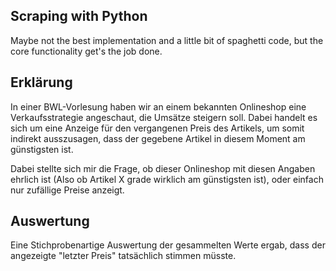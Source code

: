 ## Scraping with Python
Maybe not the best implementation and a little bit of spaghetti code, but the core functionality get's the job done.

## Erklärung
In einer BWL-Vorlesung haben wir an einem bekannten Onlineshop eine Verkaufsstrategie angeschaut, die Umsätze steigern soll.
Dabei handelt es sich um eine Anzeige für den vergangenen Preis des Artikels, um somit indirekt ausszusagen, dass der gegebene Artikel in diesem Moment am günstigsten ist.

Dabei stellte sich mir die Frage, ob dieser Onlineshop mit diesen Angaben ehrlich ist (Also ob Artikel X grade wirklich am günstigsten ist), oder einfach nur zufällige Preise anzeigt.

## Auswertung
Eine Stichprobenartige Auswertung der gesammelten Werte ergab, dass der angezeigte "letzter Preis" tatsächlich stimmen müsste.

